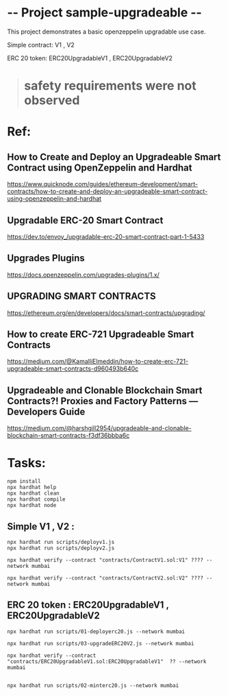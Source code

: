 #  --  Project sample-upgradeable --


This project demonstrates a basic openzeppelin upgradable use case. 

Simple contract:   V1 , V2 

ERC 20 token: ERC20UpgradableV1 , ERC20UpgradableV2 

 > # safety requirements were not observed 


# Ref: 
## How to Create and Deploy an Upgradeable Smart Contract using OpenZeppelin and Hardhat
https://www.quicknode.com/guides/ethereum-development/smart-contracts/how-to-create-and-deploy-an-upgradeable-smart-contract-using-openzeppelin-and-hardhat

## Upgradable ERC-20 Smart Contract
https://dev.to/envoy_/upgradable-erc-20-smart-contract-part-1-5433

## Upgrades Plugins
https://docs.openzeppelin.com/upgrades-plugins/1.x/

## UPGRADING SMART CONTRACTS 
https://ethereum.org/en/developers/docs/smart-contracts/upgrading/

## How to create ERC-721 Upgradeable Smart Contracts
https://medium.com/@KamalliElmeddin/how-to-create-erc-721-upgradeable-smart-contracts-d960493b640c

## Upgradeable and Clonable Blockchain Smart Contracts?! Proxies and Factory Patterns — Developers Guide
https://medium.com/@harshgill2954/upgradeable-and-clonable-blockchain-smart-contracts-f3df36bbba6c


# Tasks:

```shell
npm install
npx hardhat help
npx hardhat clean 
npx hardhat compile 
npx hardhat node
```
##  Simple V1 , V2 :  

```shell
npx hardhat run scripts/deployv1.js
npx hardhat run scripts/deployv2.js

npx hardhat verify --contract "contracts/ContractV1.sol:V1" ???? --network mumbai

npx hardhat verify --contract "contracts/ContractV2.sol:V2" ???? --network mumbai
```


## ERC 20 token : ERC20UpgradableV1 , ERC20UpgradableV2

```shell
npx hardhat run scripts/01-deployerc20.js --network mumbai

npx hardhat run scripts/03-upgradeERC20V2.js --network mumbai

npx hardhat verify --contract "contracts/ERC20UpgradableV1.sol:ERC20UpgradableV1"  ?? --network mumbai


npx hardhat run scripts/02-minterc20.js --network mumbai

```



